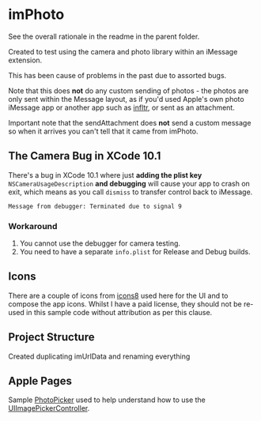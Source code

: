 # imPhoto
See the overall rationale in the readme in the parent folder.

Created to test using the camera and photo library within an iMessage extension.

This has been cause of problems in the past due to assorted bugs.

Note that this does **not** do any custom sending of photos - the photos are only sent within the Message layout, as if you'd used Apple's own photo iMessage app or another app such as [infltr](http://www.infltr.com/), or sent as an attachment.

Important note that the sendAttachment does **not** send a custom message so when it arrives you can't tell that it came from imPhoto.

## The Camera Bug in XCode 10.1
There's a bug in XCode 10.1 where just **adding the plist key** `NSCameraUsageDescription` **and debugging** will cause your app to crash on exit, which means as you call `dismiss` to transfer control back to iMessage.

`Message from debugger: Terminated due to signal 9`

### Workaround
1. You cannot use the debugger for camera testing.
2. You need to have a separate `info.plist` for Release and Debug builds.


## Icons
There are a couple of icons from [icons8](https://icons8.com/license) used here for the UI and to compose the app icons. Whilst I have a paid license, they should not be re-used in this sample code without attribution as per this clause.

## Project Structure

Created duplicating imUrlData and renaming everything


## Apple Pages

Sample [PhotoPicker](https://developer.apple.com/library/archive/samplecode/PhotoPicker/Introduction/Intro.html#//apple_ref/doc/uid/DTS40010196) used to help understand how to use the [UIImagePickerController](https://developer.apple.com/documentation/uikit/uiimagepickercontroller).
